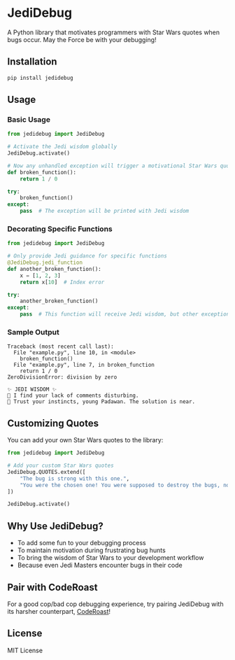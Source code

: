 # JediDebug

A Python library that motivates programmers with Star Wars quotes when bugs occur. May the Force be with your debugging!

## Installation

```bash
pip install jedidebug
```

## Usage

### Basic Usage

```python
from jedidebug import JediDebug

# Activate the Jedi wisdom globally
JediDebug.activate()

# Now any unhandled exception will trigger a motivational Star Wars quote
def broken_function():
    return 1 / 0

try:
    broken_function()
except:
    pass  # The exception will be printed with Jedi wisdom
```

### Decorating Specific Functions

```python
from jedidebug import JediDebug

# Only provide Jedi guidance for specific functions
@JediDebug.jedi_function
def another_broken_function():
    x = [1, 2, 3]
    return x[10]  # Index error

try:
    another_broken_function()
except:
    pass  # This function will receive Jedi wisdom, but other exceptions won't
```

### Sample Output

```
Traceback (most recent call last):
  File "example.py", line 10, in <module>
    broken_function()
  File "example.py", line 7, in broken_function
    return 1 / 0
ZeroDivisionError: division by zero

✨ JEDI WISDOM ✨
🌟 I find your lack of comments disturbing.
🌟 Trust your instincts, young Padawan. The solution is near.
```

## Customizing Quotes

You can add your own Star Wars quotes to the library:

```python
from jedidebug import JediDebug

# Add your custom Star Wars quotes
JediDebug.QUOTES.extend([
    "The bug is strong with this one.",
    "You were the chosen one! You were supposed to destroy the bugs, not create them!",
])

JediDebug.activate()
```

## Why Use JediDebug?

- To add some fun to your debugging process
- To maintain motivation during frustrating bug hunts
- To bring the wisdom of Star Wars to your development workflow
- Because even Jedi Masters encounter bugs in their code

## Pair with CodeRoast

For a good cop/bad cop debugging experience, try pairing JediDebug with its harsher counterpart, [CodeRoast](https://github.com/yourusername/coderoast)!

## License

MIT License